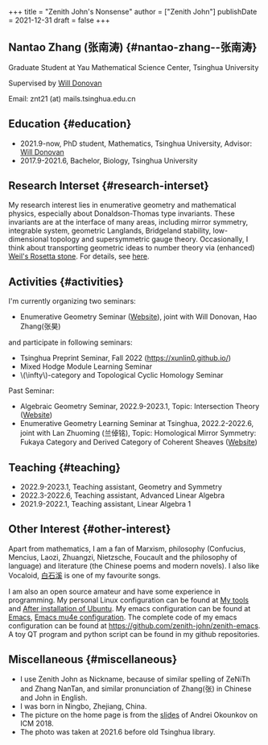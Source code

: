 +++
title = "Zenith John's Nonsense"
author = ["Zenith John"]
publishDate = 2021-12-31
draft = false
+++

## Nantao Zhang (张南涛) {#nantao-zhang--张南涛}

Graduate Student at Yau Mathematical Science Center, Tsinghua University

Supervised by [Will Donovan](https://w-donovan.github.io/)

Email: znt21 (at) mails.tsinghua.edu.cn


## Education {#education}

-   2021.9-now, PhD student, Mathematics, Tsinghua University, Advisor: [Will Donovan](https://w-donovan.github.io/)
-   2017.9-2021.6, Bachelor, Biology, Tsinghua University


## Research Interset {#research-interset}

My research interest lies in enumerative geometry and mathematical physics, especially about Donaldson-Thomas type invariants. These invariants are at the interface of many areas, including mirror symmetry, integrable system, geometric Langlands, Bridgeland stability, low-dimensional topology and supersymmetric gauge theory. Occasionally, I think about transporting geometric ideas to number theory via (enhanced) [Weil's Rosetta stone](http://www.ams.org/notices/200503/fea-weil.pdf). For details, see [here](./post/questions_of_interest).


## Activities {#activities}

I'm currently organizing two seminars:

-   Enumerative Geometry Seminar ([Website](https://yau-msc-events.github.io/seminars.html)), joint with Will Donovan, Hao Zhang(张昊)

and participate in following seminars:

-   Tsinghua Preprint Seminar, Fall 2022 (<https://xunlin0.github.io/>)
-   Mixed Hodge Module Learning Seminar
-   \\(\infty\\)-category and Topological Cyclic Homology Seminar

Past Seminar:

-   Algebraic Geometry Seminar, 2022.9-2023.1, Topic: Intersection Theory ([Website](./post/algebraic_geometry_seminar_2022_fall/))
-   Enumerative Geometry Learning Seminar at Tsinghua, 2022.2-2022.6, joint with Lan Zhuoming (兰倬铭), Topic: Homological Mirror Symmetry: Fukaya Category and Derived Category of Coherent Sheaves ([Website](./post/enumerative_geometry_seminar_2022/))


## Teaching {#teaching}

-   2022.9-2023.1, Teaching assistant, Geometry and Symmetry
-   2022.3-2022.6, Teaching assistant, Advanced Linear Algebra
-   2021.9-2022.1, Teaching assistant, Linear Algebra 1


## Other Interest {#other-interest}

Apart from mathematics, I am a fan of Marxism, philosophy (Confucius, Mencius, Laozi, Zhuangzi, Nietzsche, Foucault and the philosophy of language) and literature (the Chinese poems and modern novels). I also like Vocaloid, [白石溪](https://www.bilibili.com/video/BV1Ws411X7BJ) is one of my favourite songs.

I am also an open source amateur and have some experience in programming. My personal Linux configuration can be found at [My tools](./post/my_tools) and [After installation of Ubuntu](./post/ubuntu). My emacs configuration can be found at [Emacs](./post/emacs_configuration), [Emacs mu4e configuration](./post/mu4e). The complete code of my emacs configuration can be found at <https://github.com/zenith-john/zenith-emacs>. A toy QT program and python script can be found in my github repositories.


## Miscellaneous {#miscellaneous}

-   I use Zenith John as Nickname, because of similar spelling of ZeNiTh and Zhang NanTan, and similar pronunciation of Zhang(张) in Chinese and John in English.
-   I was born in Ningbo, Zhejiang, China.
-   The picture on the home page is from the [slides](http://www.math.columbia.edu/%7Eokounkov/icm.pdf) of Andrei Okounkov on ICM 2018.
-   The photo was taken at 2021.6 before old Tsinghua library.

